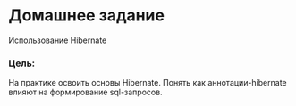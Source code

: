 # Домашнее задание

Использование Hibernate

### Цель:

На практике освоить основы Hibernate.
Понять как аннотации-hibernate влияют на формирование sql-запросов.